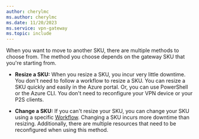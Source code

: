 ```yaml
---
author: cherylmc
ms.author: cherylmc
ms.date: 11/20/2023
ms.service: vpn-gateway
ms.topic: include
---
```


When you want to move to another SKU, there are multiple methods to choose from. The method you choose depends on the gateway SKU that you're starting from. 

* **Resize a SKU:** When you resize a SKU, you incur very little downtime. You don't need to follow a workflow to resize a SKU. You can resize a SKU quickly and easily in the Azure portal. Or, you can use PowerShell or the Azure CLI. You don't need to reconfigure your VPN device or your P2S clients.

* **Change a SKU:** If you can't resize your SKU, you can change your SKU using a specific [Workflow](../articles/vpn-gateway/gateway-sku-change.md#workflow). Changing a SKU incurs more downtime than resizing. Additionally, there are multiple resources that need to be reconfigured when using this method.
